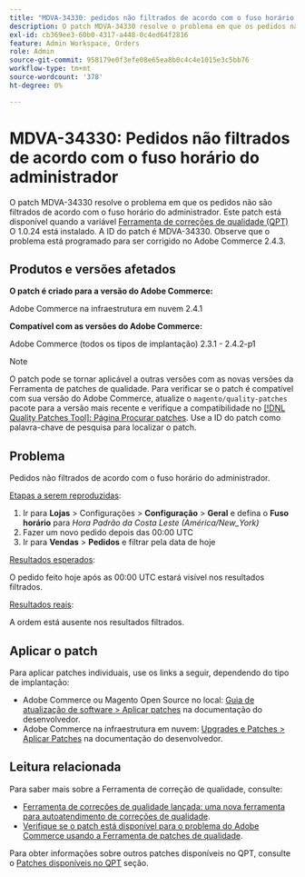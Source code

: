 ```yaml
---
title: "MDVA-34330: pedidos não filtrados de acordo com o fuso horário do administrador"
description: O patch MDVA-34330 resolve o problema em que os pedidos não são filtrados de acordo com o fuso horário do administrador. Este patch está disponível quando a [Ferramenta de correções de qualidade (QPT)](/help/announcements/adobe-commerce-announcements/magento-quality-patches-released-new-tool-to-self-serve-quality-patches.md) 1.0.24 está instalada. A ID do patch é MDVA-34330. Observe que o problema está programado para ser corrigido no Adobe Commerce 2.4.3.
exl-id: cb369ee3-60b0-4317-a448-0c4ed64f2816
feature: Admin Workspace, Orders
role: Admin
source-git-commit: 958179e0f3efe08e65ea8b0c4c4e1015e3c5bb76
workflow-type: tm+mt
source-wordcount: '378'
ht-degree: 0%

---
```


# MDVA-34330: Pedidos não filtrados de acordo com o fuso horário do administrador

O patch MDVA-34330 resolve o problema em que os pedidos não são filtrados de acordo com o fuso horário do administrador. Este patch está disponível quando a variável [Ferramenta de correções de qualidade (QPT)](/help/announcements/adobe-commerce-announcements/magento-quality-patches-released-new-tool-to-self-serve-quality-patches.md) O 1.0.24 está instalado. A ID do patch é MDVA-34330. Observe que o problema está programado para ser corrigido no Adobe Commerce 2.4.3.

## Produtos e versões afetados

**O patch é criado para a versão do Adobe Commerce:**

Adobe Commerce na infraestrutura em nuvem 2.4.1

**Compatível com as versões do Adobe Commerce:**

Adobe Commerce (todos os tipos de implantação) 2.3.1 - 2.4.2-p1

>[!NOTE]
>
>O patch pode se tornar aplicável a outras versões com as novas versões da Ferramenta de patches de qualidade. Para verificar se o patch é compatível com sua versão do Adobe Commerce, atualize o `magento/quality-patches` pacote para a versão mais recente e verifique a compatibilidade no [[!DNL Quality Patches Tool]: Página Procurar patches](https://devdocs.magento.com/quality-patches/tool.html#patch-grid). Use a ID do patch como palavra-chave de pesquisa para localizar o patch.

## Problema

Pedidos não filtrados de acordo com o fuso horário do administrador.

<u>Etapas a serem reproduzidas</u>:

1. Ir para **Lojas** > Configurações > **Configuração** > **Geral** e defina o **Fuso horário** para *Hora Padrão da Costa Leste (América/New_York)*
1. Fazer um novo pedido depois das 00:00 UTC
1. Ir para **Vendas** > **Pedidos** e filtrar pela data de hoje


<u>Resultados esperados</u>:

O pedido feito hoje após as 00:00 UTC estará visível nos resultados filtrados.

<u>Resultados reais</u>:

A ordem está ausente nos resultados filtrados.

## Aplicar o patch

Para aplicar patches individuais, use os links a seguir, dependendo do tipo de implantação:

* Adobe Commerce ou Magento Open Source no local: [Guia de atualização de software > Aplicar patches](https://devdocs.magento.com/guides/v2.4/comp-mgr/patching/mqp.html) na documentação do desenvolvedor.
* Adobe Commerce na infraestrutura em nuvem: [Upgrades e Patches > Aplicar Patches](https://devdocs.magento.com/cloud/project/project-patch.html) na documentação do desenvolvedor.

## Leitura relacionada

Para saber mais sobre a Ferramenta de correção de qualidade, consulte:

* [Ferramenta de correções de qualidade lançada: uma nova ferramenta para autoatendimento de correções de qualidade](/help/announcements/adobe-commerce-announcements/magento-quality-patches-released-new-tool-to-self-serve-quality-patches.md).
* [Verifique se o patch está disponível para o problema do Adobe Commerce usando a Ferramenta de patches de qualidade](/help/support-tools/patches-available-in-qpt-tool/check-patch-for-magento-issue-with-magento-quality-patches.md).

Para obter informações sobre outros patches disponíveis no QPT, consulte o [Patches disponíveis no QPT](https://support.magento.com/hc/en-us/sections/360010506631-Patches-available-in-MQP-tool-) seção.
